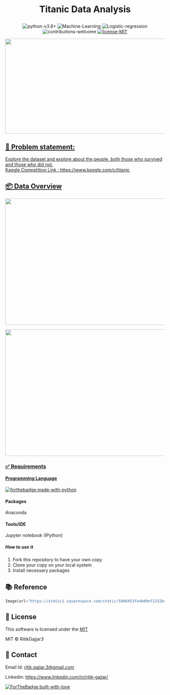# <p align="center">Titanic Data Analysis</p>

<p align="center">
    <img src="https://img.shields.io/badge/python-v3.6+-blue.svg"
         alt="python-v3.6+">
    <img src="https://img.shields.io/badge/Machine-Learning-red.svg"
         alt="Machine-Learning">
    <img src="https://img.shields.io/badge/Logistic-regression-yellow.svg"
         alt="Logistic-regression">
    <img src="https://img.shields.io/badge/contributions-welcome-orange.svg"
         alt="contributions-welcome">
    <a href="https://github.com/RitikGajjar3/Titanic-Data-Analysis/blob/master/LICENSE">
    <img src="https://img.shields.io/badge/license-MIT-green.svg"
         alt="license-MIT">
</p>

<p align="center">
  <img width="600" height="300" src="https://camo.githubusercontent.com/a96aca579251fac9f9cf624eb39c9c57522886a4/68747470733a2f2f737461746963312e73717561726573706163652e636f6d2f7374617469632f3530303634353366653462303965663232353262613036382f3530393565616263653462303663623330353035383630332f3530393565616263653462303264333762656634633234632f313335323030323233363839352f3130305f616e6e69766572736172795f746974616e69635f73696e6b696e675f62795f65736169386d656c6c6f77732d643478626d65382e6a7067">
</p>

<h2>📘 Problem statement:</h2>
Explore the dataset and explore about the people, both those who survived and those who did not. 
<br>
Kaggle Competition Link : https://www.kaggle.com/c/titanic

<h2>📦 Data Overview</h2>
<p align="center">
  <img width="800" height="400" src="https://user-images.githubusercontent.com/40620782/82832979-5a1b0200-9eda-11ea-83e5-41cb9b3d93ac.jpg">
</p>

<p align="center">
  <img width="800" height="400" src="https://user-images.githubusercontent.com/40620782/82832997-6bfca500-9eda-11ea-8be0-ad09b3dd55b8.jpg">
</p>


### ✅  Requirements

#### Programming Language
[![forthebadge made-with-python](http://ForTheBadge.com/images/badges/made-with-python.svg)](https://www.python.org/)

#### Packages
Anaconda

#### Tools/IDE 
Jupyter notebook (IPython)

##### How to use it
1. Fork this repository to have your own copy
2. Clone your copy on your local system
3. Install necessary packages

## 📚 Reference
```python
Image(url="https://static1.squarespace.com/static/5006453fe4b09ef2252ba068/5095eabce4b06cb305058603/5095eabce4b02d37bef4c24c/1352002236895/100_anniversary_titanic_sinking_by_esai8mellows-d4xbme8.jpg")
```

## 📜 License

This software is licensed under the [MIT](https://github.com/RitikGajjar3/Titanic-Data-Analysis/blob/master/LICENSE)

MIT © RitikGajjar3

## 🤝 Contact

Email Id: ritik.gajjar.3@gmail.com

Linkedin: https://www.linkedin.com/in/ritik-gajjar/

[![ForTheBadge built-with-love](http://ForTheBadge.com/images/badges/built-with-love.svg)](https://github.com/RitikGajjar3)
